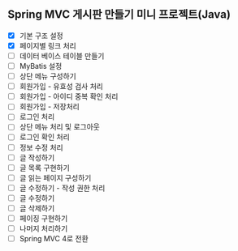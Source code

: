 ## Spring MVC 게시판 만들기 미니 프로젝트(Java)

- [x] 기본 구조 설정
- [x] 페이지별 링크 처리
- [ ] 데이터 베이스 테이블 만들기
- [ ] MyBatis 설정
- [ ] 상단 메뉴 구성하기
- [ ] 회원가입 - 유효성 검사 처리
- [ ] 회원가입 - 아이디 중복 확인 처리
- [ ] 회원가입 - 저장처리
- [ ] 로그인 처리
- [ ] 상단 메뉴 처리 및 로그아웃
- [ ] 로그인 확인 처리
- [ ] 정보 수정 처리
- [ ] 글 작성하기
- [ ] 글 목록 구현하기
- [ ] 글 읽는 페이지 구성하기
- [ ] 글 수정하기 - 작성 권한 처리
- [ ] 글 수정하기
- [ ] 글 삭제하기
- [ ] 페이징 구현하기
- [ ] 나머지 처리하기
- [ ] Spring MVC 4로 전환